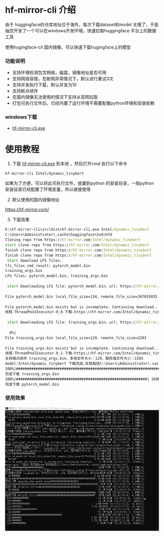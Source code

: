 # hf-mirror-cli 介绍
由于 huggingface的仓库地址位于海外，每次下载dataset和model 太慢了，于是抽空开发了一个可以在windows开发环境，快速拉取huggingface 平台上的数据工具

使用hugingface-cli 国内镜像，可以快速下载hugingface上的模型

### 功能说明
- 支持环境检测包含网络，磁盘，镜像地址是否可用
- 支持网络容错，在断网异常情况下，默认进行重试3次
- 支持并发执行下载，默认并发为10
- 支持断点续传
- 在国内镜像无法使用的情况下支持从官网拉取
- 打包可执行文件后，已经内置了运行环境不需要配置python环境和安装依赖
  
### windows下载
- [hf-mirror-cli.exe](https://github.com/wangshuai67/hf-mirror-cli/releases/download/1.0.0/hf-mirror-cli.exe)

# 使用教程
1. 下载 [hf-mirror-cli.exe](https://github.com/wangshuai67/hf-mirror-cli/releases/download/1.0.0/hf-mirror-cli.exe) 到本地 ，然后打开cmd 执行以下命令
```shell
hf-mirror-cli Intel/dynamic_tinybert

```
如果为了方便，可以将此可执行文件，放置到python 的安装目录，一般python 安装目录已经配置了环境变量，所以直接使用

2. 默认使用的国内镜像地址 

 https://hf-mirror.com/

3. 下载效果
   
```cmd
E:\hf-mirror-cli\src\dist>hf-mirror-cli.exe Intel/dynamic_tinybert
C:\Users\Administrator\.cache\huggingface\hub\hfd
Cloning repo from https://hf-mirror.com/Intel/dynamic_tinybert
start clone repo from https://hf-mirror.com/Intel/dynamic_tinybert
finish clone repo from https://hf-mirror.com/Intel/dynamic_tinybert
finish clone repo from https://hf-mirror.com/Intel/dynamic_tinybert
 Start download LFS files:
lfs_files_cmd_result: pytorch_model.bin
training_args.bin
LFS files: pytorch_model.bin, training_args.bin

 start Downloading LFS file: pytorch_model.bin，url: https://hf-mirror.com/Intel/dynamic_tinybert/resolve/main/pytorch_model.bin

File pytorch_model.bin local_file_size=134，remote_file_size=267855035

File pytorch_model.bin exists but is incomplete. Continuing download...
线程-ThreadPoolExecutor-0_0-下载-https://hf-mirror.com/Intel/dynamic_tinybert/resolve/main/pytorch_model.bin

 start Downloading LFS file: training_args.bin，url: https://hf-mirror.com/Intel/dynamic_tinybert/resolve/main/training_args.bin支持端点续传 pytorch_model.bin，本地文件大小：134，服务端文件大小：267855035

  0%|                                                                    | 0.00/268M [00:00<?, ?B/s]
File training_args.bin local_file_size=129，remote_file_size=2203

File training_args.bin exists but is incomplete. Continuing download...
线程-ThreadPoolExecutor-0_1-下载-https://hf-mirror.com/Intel/dynamic_tinybert/resolve/main/training_args.bin
支持端点续传 training_args.bin，本地文件大小：129，服务端文件大小：2203
model:Intel/dynamic_tinybert 下载完成,存放路径C:\Users\Administrator\.cache\huggingface\hub\hfd
100%|##################################################################| 2.07k/2.07k [00:00<?, ?B/s]
完成下载 training_args.bin                                              | 0.00/2.07k [00:00<?, ?B/s]
100%|############################################################| 268M/268M [00:18<00:00, 14.8MB/s]
完成下载 pytorch_model.bin
```
### 使用效果
![img.png](img.png)
